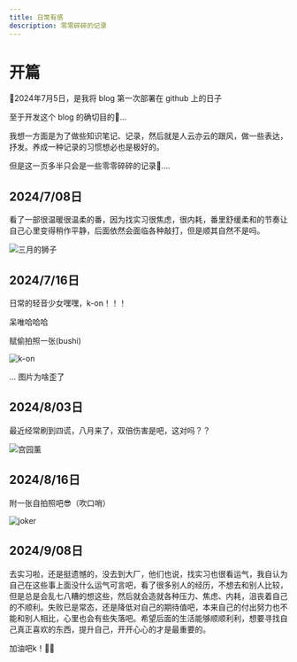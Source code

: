 ```yaml
---
title: 日常有感
description: 零零碎碎的记录
---
```

# 开篇

🎉2024年7月5日，是我将 blog 第一次部署在 github 上的日子

至于开发这个 blog 的确切目的🧶...

我想一方面是为了做些知识笔记、记录，然后就是人云亦云的跟风，做一些表达，抒发。养成一种记录的习惯想必也是极好的。

但是这一页多半只会是一些零零碎碎的记录📓....


## 2024/7/08日

看了一部很温暖很温柔的番，因为找实习很焦虑，很内耗，番里舒缓柔和的节奏让自己心里变得稍作平静，后面依然会面临各种敲打，但是顺其自然不是吗。

![三月的狮子](/assets/三月的狮子.jpg)


## 2024/7/16日

日常的轻音少女嘿嘿，k-on！！！

呆唯哈哈哈

赋偷拍照一张(bushi)

![k-on](/assets/k-on.jpg)

... 图片为啥歪了


## 2024/8/03日

最近经常刷到四谎，八月来了，双倍伤害是吧，这对吗？？

![宫园薰](/assets/四谎.jpg)


## 2024/8/16日

附一张自拍照吧😎（吹口哨）

![joker](/assets/雨宫莲.jpg)

## 2024/9/08日

去实习啦，还是挺遗憾的，没去到大厂，他们也说，找实习也很看运气，我自认为自己在这些事上面没什么运气可言吧，看了很多别人的经历，不想去和别人比较，但是总是会乱七八糟的想这些，然后就会造就各种压力、焦虑、内耗，沮丧着自己的不顺利。失败已是常态，还是降低对自己的期待值吧，本来自己的付出努力也不能和别人相比，心里也会有些失落吧。希望后面的生活能够顺顺利利，想要寻找自己真正喜欢的东西，提升自己，开开心心的才是最重要的。

加油吧k！🤗🤗